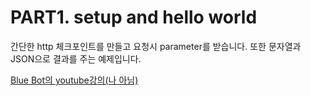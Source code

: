 # PART1. setup and hello world

간단한 http 체크포인트를 만들고 요청시 parameter를 받습니다. 또한 문자열과 JSON으로 결과를 주는 예제입니다.


[Blue Bot의 youtube강의(나 아님)](https://youtu.be/wgW22wo6-SY)